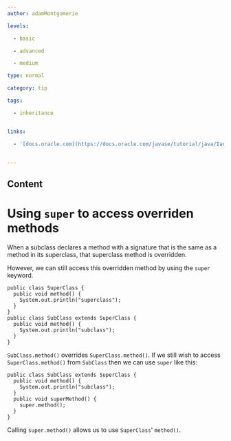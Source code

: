 ```yaml
---
author: adamMontgomerie

levels:

  - basic

  - advanced

  - medium

type: normal

category: tip

tags:

  - inheritance


links:

  - '[docs.oracle.com](https://docs.oracle.com/javase/tutorial/java/IandI/super.html){website}'


---
```

## Content
# Using `super` to access overriden methods

When a subclass declares a method with a signature that is the same as a method in its superclass, that superclass method is overridden.

However, we can still access this overridden method by using the `super` keyword.
```
public class SuperClass {
  public void method() {
    System.out.println("superclass");
  }
}
public class SubClass extends SuperClass {
  public void method() {
    System.out.println("subclass");
  }
}
```
`SubClass.method()` overrides `SuperClass.method()`. If we still wish to access `SuperClass.method()` from `SubClass` then we can use `super` like this:
```
public class SubClass extends SuperClass {
  public void method() {
    System.out.println("subclass");
  }
  public void superMethod() {
    super.method();  
  }
}
```
Calling `super.method()` allows us to use `SuperClass`' `method()`.


